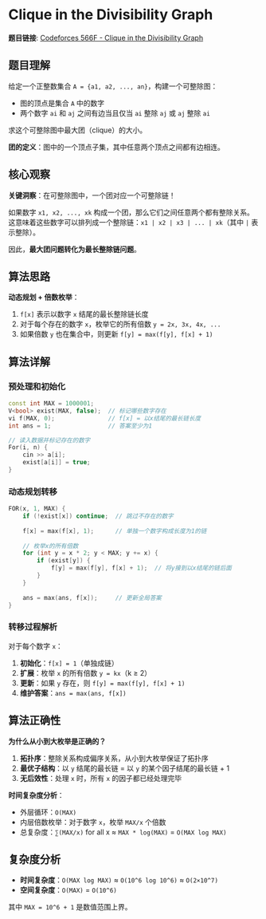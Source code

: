 # Clique in the Divisibility Graph

**题目链接**: [Codeforces 566F - Clique in the Divisibility Graph](https://codeforces.com/problemset/problem/566/F)

## 题目理解

给定一个正整数集合 `A = {a1, a2, ..., an}`，构建一个可整除图：
- 图的顶点是集合 `A` 中的数字
- 两个数字 `ai` 和 `aj` 之间有边当且仅当 `ai` 整除 `aj` 或 `aj` 整除 `ai`

求这个可整除图中最大团（clique）的大小。

**团的定义**：图中的一个顶点子集，其中任意两个顶点之间都有边相连。

## 核心观察

**关键洞察**：在可整除图中，一个团对应一个可整除链！

如果数字 `x1, x2, ..., xk` 构成一个团，那么它们之间任意两个都有整除关系。这意味着这些数字可以排列成一个整除链：`x1 | x2 | x3 | ... | xk`（其中 `|` 表示整除）。

因此，**最大团问题转化为最长整除链问题**。

## 算法思路

**动态规划 + 倍数枚举**：

1. `f[x]` 表示以数字 `x` 结尾的最长整除链长度
2. 对于每个存在的数字 `x`，枚举它的所有倍数 `y = 2x, 3x, 4x, ...`
3. 如果倍数 `y` 也在集合中，则更新 `f[y] = max(f[y], f[x] + 1)`

## 算法详解

### 预处理和初始化

```cpp
const int MAX = 1000001;
V<bool> exist(MAX, false);  // 标记哪些数字存在
vi f(MAX, 0);               // f[x] = 以x结尾的最长链长度
int ans = 1;                // 答案至少为1

// 读入数据并标记存在的数字
For(i, n) {
    cin >> a[i];
    exist[a[i]] = true;
}
```

### 动态规划转移

```cpp
FOR(x, 1, MAX) {
    if (!exist[x]) continue;  // 跳过不存在的数字
    
    f[x] = max(f[x], 1);      // 单独一个数字构成长度为1的链
    
    // 枚举x的所有倍数
    for (int y = x * 2; y < MAX; y += x) {
        if (exist[y]) {
            f[y] = max(f[y], f[x] + 1);  // 将y接到以x结尾的链后面
        }
    }
    
    ans = max(ans, f[x]);     // 更新全局答案
}
```

### 转移过程解析

对于每个数字 `x`：
1. **初始化**：`f[x] = 1`（单独成链）
2. **扩展**：枚举 `x` 的所有倍数 `y = kx`（k ≥ 2）
3. **更新**：如果 `y` 存在，则 `f[y] = max(f[y], f[x] + 1)`
4. **维护答案**：`ans = max(ans, f[x])`

## 算法正确性

**为什么从小到大枚举是正确的？**

1. **拓扑序**：整除关系构成偏序关系，从小到大枚举保证了拓扑序
2. **最优子结构**：以 `y` 结尾的最长链 = 以 `y` 的某个因子结尾的最长链 + 1
3. **无后效性**：处理 `x` 时，所有 `x` 的因子都已经处理完毕

**时间复杂度分析**：
- 外层循环：`O(MAX)`
- 内层倍数枚举：对于数字 `x`，枚举 `MAX/x` 个倍数
- 总复杂度：`∑(MAX/x)` for all x ≈ `MAX * log(MAX)` = `O(MAX log MAX)`

## 复杂度分析

- **时间复杂度**：`O(MAX log MAX)` ≈ `O(10^6 log 10^6)` ≈ `O(2×10^7)`
- **空间复杂度**：`O(MAX)` = `O(10^6)`

其中 `MAX = 10^6 + 1` 是数值范围上界。
